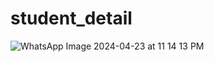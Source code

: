 # student_detail

![WhatsApp Image 2024-04-23 at 11 14 13 PM](https://github.com/poojaranpariya29/student_detail/assets/148708401/116c3c93-ea5c-42a9-9433-b45bbfc94096)
